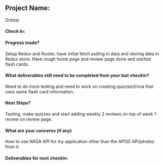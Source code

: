 ## Project Name:

Orbital

#### Check In:

#### Progress made?

Setup Redux and Router, have initial fetch pulling in data and storing data in Redux store. Have rough home page and review page done and
started flash cards.

#### What deliverables still need to be completed from your last checkin?

Need to do more testing and need to work on creating quizzes/trivia that uses same flash card information.

#### Next Steps?

Testing, make quizzes and start adding weekly 2 reviews on top of week 1 review on review page.

#### What are your concerns (if any)

How to use NASA API for my application other than the APOD API/photos from it.

#### Deliverables for next checkin:
